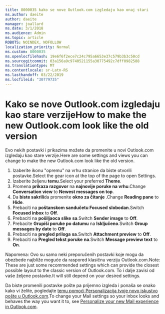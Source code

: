 ```yaml
---
title: 8000035 kako se nove Outlook.com izgledaju kao onaj stari
ms.author: daeite
author: daeite
manager: joallard
ms.date: 3/1/2018
ms.audience: Admin
ms.topic: article
ROBOTS: NOINDEX, NOFOLLOW
localization_priority: Normal
ms.custom: 8000035
ms.openlocfilehash: 19e6f6f2ece7c24c795a6653e37c579b3b3c50cd
ms.sourcegitcommit: 03a156a9c9740521155a30775492c7dff0982588
ms.translationtype: MT
ms.contentlocale: sr-Latn-RS
ms.lasthandoff: 03/22/2019
ms.locfileid: "30779735"
---
```

# <a name="how-to-make-the-new-outlookcom-look-like-the-old-version"></a><span data-ttu-id="2d92c-102">Kako se nove Outlook.com izgledaju kao stare verzije</span><span class="sxs-lookup"><span data-stu-id="2d92c-102">How to make the new Outlook.com look like the old version</span></span>

<span data-ttu-id="2d92c-103">Evo nekih postavki i prikazima možete da promenite u novi Outlook.com izgledaju kao stare verzije.</span><span class="sxs-lookup"><span data-stu-id="2d92c-103">Here are some settings and views you can change to make the new Outlook.com look like the old version.</span></span>

1. <span data-ttu-id="2d92c-104">Izaberite ikonu "opremu" na vrhu stranice da biste otvorili postavke.</span><span class="sxs-lookup"><span data-stu-id="2d92c-104">Select the gear icon at the top of the page to open Settings.</span></span>
2. <span data-ttu-id="2d92c-105">Izaberite željenu **temu**.</span><span class="sxs-lookup"><span data-stu-id="2d92c-105">Select your preferred **Theme**.</span></span>
3. <span data-ttu-id="2d92c-106">Promena **prikaza razgovor** na **najnovije poruke na vrhu**.</span><span class="sxs-lookup"><span data-stu-id="2d92c-106">Change **Conversation view** to **Newest messages on top**.</span></span>
4. <span data-ttu-id="2d92c-107">Da **biste sakrili**da promenite **okno za čitanje** .</span><span class="sxs-lookup"><span data-stu-id="2d92c-107">Change **Reading pane** to **Hide**.</span></span>
5. <span data-ttu-id="2d92c-108">Prebaciti na **poštanskom sandučetu Focused** **slobodan**.</span><span class="sxs-lookup"><span data-stu-id="2d92c-108">Switch **Focused inbox** to **Off**.</span></span>
6. <span data-ttu-id="2d92c-109">Prebaciti na **pošiljaoca slike** **sa**.</span><span class="sxs-lookup"><span data-stu-id="2d92c-109">Switch **Sender image** to **Off**.</span></span> 
7. <span data-ttu-id="2d92c-110">Prebacite **Grupiši poruke po datumu** na **Isključeno**.</span><span class="sxs-lookup"><span data-stu-id="2d92c-110">Switch **Group messages by date** to **Off**.</span></span> 
8. <span data-ttu-id="2d92c-111">Prebaciti na **pregled priloga** **sa**.</span><span class="sxs-lookup"><span data-stu-id="2d92c-111">Switch **Attachment preview** to **Off**.</span></span> 
9. <span data-ttu-id="2d92c-112">Prebaciti na **Pregled tekst poruke** **na**.</span><span class="sxs-lookup"><span data-stu-id="2d92c-112">Switch **Message preview text** to **On**.</span></span>

<span data-ttu-id="2d92c-113">Napomena: Ovo su samo neki preporučenih postavki koje mogu da obezbede najbliže moguće da raspored klasičnu verziju Outlook.com.</span><span class="sxs-lookup"><span data-stu-id="2d92c-113">Note: These are just some recommended settings which can provide the closest possible layout to the classic version of Outlook.com.</span></span> <span data-ttu-id="2d92c-114">To i dalje zavisi od vaše željene postavke.</span><span class="sxs-lookup"><span data-stu-id="2d92c-114">It will still depend on your desired settings.</span></span>

<span data-ttu-id="2d92c-115">Da biste promenili postavke pošte pa prijemno izgleda i ponaša se onako kako vi želite, pogledajte [temu pomoći Personalizacija tvoje novo iskustvo pošte u Outlook.com](https://support.office.com/article/b41c2ecb-f23c-42b3-b7f8-659646d5e58c).</span><span class="sxs-lookup"><span data-stu-id="2d92c-115">To change your Mail settings so your inbox looks and behaves the way you want it to, see [Personalize your new Mail experience in Outlook.com](https://support.office.com/article/b41c2ecb-f23c-42b3-b7f8-659646d5e58c).</span></span>
